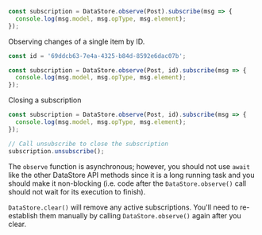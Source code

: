 ```js
const subscription = DataStore.observe(Post).subscribe(msg => {
  console.log(msg.model, msg.opType, msg.element);
});
```

Observing changes of a single item by ID.

```js
const id = '69ddcb63-7e4a-4325-b84d-8592e6dac07b';

const subscription = DataStore.observe(Post, id).subscribe(msg => {
  console.log(msg.model, msg.opType, msg.element);
});
```

Closing a subscription

```js
const subscription = DataStore.observe(Post, id).subscribe(msg => {
  console.log(msg.model, msg.opType, msg.element);
});

// Call unsubscribe to close the subscription
subscription.unsubscribe();
```

<amplify-callout>

The `observe` function is asynchronous; however, you should not use `await` like the other DataStore API methods since it is a long running task and you should make it non-blocking (i.e. code after the `DataStore.observe()` call should not wait for its execution to finish).

</amplify-callout>

<amplify-callout>

`DataStore.clear()` will remove any active subscriptions. You'll need to re-establish them manually by calling `DataStore.observe()` again after you clear.

</amplify-callout>
